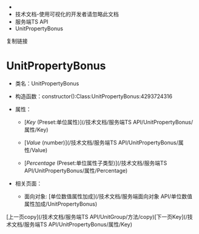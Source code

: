   * [](/)
  * 技术文档-使用可视化的开发者请忽略此文档
  * 服务端TS API
  * UnitPropertyBonus

复制链接

# UnitPropertyBonus

  * 类名：UnitPropertyBonus

  * 构造函数：constructor():Class:UnitPropertyBonus:4293724316

  * 属性：

    * [_Key_ (Preset:单位属性)](/技术文档/服务端TS API/UnitPropertyBonus/属性/Key)

    * [_Value_ (number)](/技术文档/服务端TS API/UnitPropertyBonus/属性/Value)

    * [_Percentage_ (Preset:单位属性子类型)](/技术文档/服务端TS API/UnitPropertyBonus/属性/Percentage)

  * 相关页面：

    * 面向对象: [单位数值属性加成](/技术文档/服务端面向对象 API/单位数值属性加成/UnitPropertyBonus)

[上一页copy](/技术文档/服务端TS API/UnitGroup/方法/copy)[下一页Key](/技术文档/服务端TS
API/UnitPropertyBonus/属性/Key)


